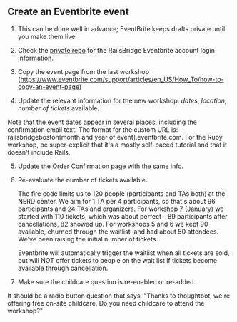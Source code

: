 ## Create an Eventbrite event

1. This can be done well in advance; EventBrite keeps drafts private until you
   make them live.

2. Check the [private repo][credentials] for the RailsBridge Eventbrite account
   login information.

3. Copy the event page from the last workshop
   (https://www.eventbrite.com/support/articles/en_US/How_To/how-to-copy-an-event-page)

4. Update the relevant information for the new workshop: *dates*, *location*,
   *number of tickets* available.

  Note that the event dates appear in several places, including the confirmation
  email text. The format for the custom URL is: railsbridgeboston[month and year
  of event].eventbrite.com.  For the Ruby workshop, be super-explicit that it's a
  mostly self-paced tutorial and that it doesn't include Rails.

5. Update the Order Confirmation page with the same info.

6. Re-evaluate the number of tickets available.

    The fire code limits us to 120 people (participants and TAs both) at the NERD
    center.  We aim for 1 TA per 4 participants, so that's about 96 participants and
    24 TAs and organizers.  For workshop 7 (January) we started with 110 tickets, which was about
    perfect - 89 participants after cancellations, 82 showed up.  For workshops 5
    and 6 we kept 90 available, churned through the waitlist, and had about 50
    attendees.  We've been raising the initial number of tickets.

    Eventbrite will automatically trigger the waitlist when all tickets are sold,
    but will NOT offer tickets to people on the wait list if tickets become
    available through cancellation.

7. Make sure the childcare question is re-enabled or re-added.

  It should be a radio button question that says, "Thanks to thoughtbot, we're
  offering free on-site childcare. Do you need childcare to attend the workshop?"

[credentials]: https://github.com/railsbridge-boston/private/blob/master/credentials.md
